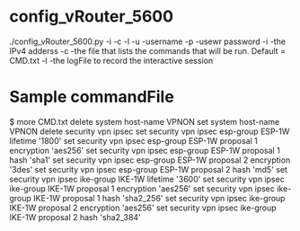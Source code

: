 # config_vRouter_5600

./config_vRouter_5600.py -i <targetIp> -c <commandFile> -l <logFile>
   -u      -username
   -p      -usewr password
   -i      -the IPv4 adderss
   -c      -the file that lists the commands that will be run. Default = CMD.txt
   -l      -the logFile to record the interactive session

# Sample commandFile

$ more CMD.txt
delete system host-name VPNON
set system host-name VPNON
delete security vpn ipsec
set security vpn ipsec esp-group ESP-1W lifetime '1800'
set security vpn ipsec esp-group ESP-1W proposal 1 encryption 'aes256'
set security vpn ipsec esp-group ESP-1W proposal 1 hash 'sha1'
set security vpn ipsec esp-group ESP-1W proposal 2 encryption '3des'
set security vpn ipsec esp-group ESP-1W proposal 2 hash 'md5'
set security vpn ipsec ike-group IKE-1W lifetime '3600'
set security vpn ipsec ike-group IKE-1W proposal 1 encryption 'aes256'
set security vpn ipsec ike-group IKE-1W proposal 1 hash 'sha2_256'
set security vpn ipsec ike-group IKE-1W proposal 2 encryption 'aes256'
set security vpn ipsec ike-group IKE-1W proposal 2 hash 'sha2_384'
